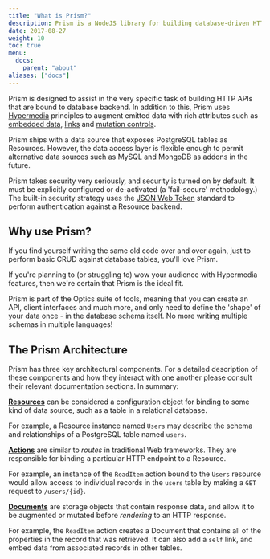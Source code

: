 ```yaml
---
title: "What is Prism?"
description: Prism is a NodeJS library for building database-driven HTTP APIs quickly and easily.
date: 2017-08-27
weight: 10
toc: true
menu:
  docs:
    parent: "about"
aliases: ["docs"]
---
```


Prism is designed to assist in the very specific task of building HTTP APIs that are bound to database backend. In addition to this, Prism uses [Hypermedia][] principles to augment emitted data with rich attributes such as [embedded data][], [links][] and [mutation controls][].

Prism ships with a data source that exposes PostgreSQL tables as Resources. However, the data access layer is flexible enough to permit alternative data sources such as MySQL and MongoDB as addons in the future.

Prism takes security very seriously, and security is turned on by default. It must be explicitly configured or de-activated (a 'fail-secure' methodology.) The built-in security strategy uses the [JSON Web Token][] standard to perform authentication against a Resource backend.

## Why use Prism?

If you find yourself writing the same old code over and over again, just to perform basic CRUD against database tables, you'll love Prism.

If you're planning to (or struggling to) wow your audience with Hypermedia features, then we're certain that Prism is the ideal fit.

Prism is part of the Optics suite of tools, meaning that you can create an API, client interfaces and much more, and only need to define the 'shape' of your data once - in the database schema itself. No more writing multiple schemas in multiple languages!

## The Prism Architecture

Prism has three key architectural components. For a detailed description of these components and how they interact with one another please consult their relevant documentation sections. In summary:

**[Resources][]** can be considered a configuration object for binding to some kind of data source, such as a table in a relational database.

For example, a Resource instance named `Users` may describe the schema and relationships of a PostgreSQL table named `users`.

**[Actions][]** are similar to *routes* in traditional Web frameworks. They are responsible for binding a particular HTTP endpoint to a Resource.

For example, an instance of the `ReadItem` action bound to the `Users` resource would allow access to individual records in the `users` table by making a `GET` request to `/users/{id}`.

**[Documents][]** are storage objects that contain response data, and allow it to be augmented or mutated before *rendering* to an HTTP response.

For example, the `ReadItem` action creates a Document that contains all of the properties in the record that was retrieved. It can also add a `self` link, and embed data from associated records in other tables.

[Hypermedia]: /hypermedia
[embedded data]: /hypermedia/embedded-data
[links]: /hypermedia/links
[mutation controls]: /hypermedia/forms
[JSON Web Token]: https://jwt.io
[Resources]: /architecture/resources
[Actions]: /architecture/actions
[Documents]: /architecture/documents
